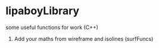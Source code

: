 # lipaboyLibrary
some useful functions for work (C++)

1) Add your maths from wireframe and isolines (surfFuncs)
